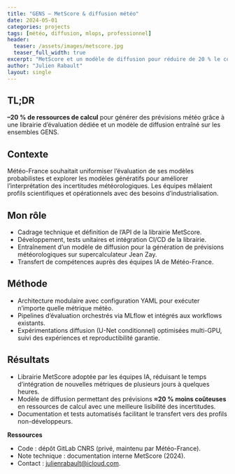 ```yaml
---
title: "GENS — MetScore & diffusion météo"
date: 2024-05-01
categories: projects
tags: [météo, diffusion, mlops, professionnel]
header:
  teaser: /assets/images/metscore.jpg
  teaser_full_width: true
excerpt: "MetScore et un modèle de diffusion pour réduire de 20 % le coût des prévisions météo."
author: "Julien Rabault"
layout: single
---
```


## TL;DR
**–20 % de ressources de calcul** pour générer des prévisions météo grâce à une librairie d’évaluation dédiée et un modèle de diffusion entraîné sur les ensembles GENS.

## Contexte
Météo-France souhaitait uniformiser l’évaluation de ses modèles probabilistes et explorer les modèles génératifs pour améliorer l’interprétation des incertitudes météorologiques. Les équipes mêlaient profils scientifiques et opérationnels avec des besoins d’industrialisation.

## Mon rôle
- Cadrage technique et définition de l’API de la librairie MetScore.
- Développement, tests unitaires et intégration CI/CD de la librairie.
- Entraînement d’un modèle de diffusion pour la génération de prévisions météorologiques sur supercalculateur Jean Zay.
- Transfert de compétences auprès des équipes IA de Météo-France.

## Méthode
- Architecture modulaire avec configuration YAML pour exécuter n’importe quelle métrique météo.
- Pipelines d’évaluation orchestrés via MLflow et intégrés aux workflows existants.
- Expérimentations diffusion (U-Net conditionnel) optimisées multi-GPU, suivi des expériences et reproductibilité garantie.

## Résultats
- Librairie MetScore adoptée par les équipes IA, réduisant le temps d’intégration de nouvelles métriques de plusieurs jours à quelques heures.
- Modèle de diffusion permettant des prévisions **≈20 % moins coûteuses** en ressources de calcul avec une meilleure lisibilité des incertitudes.
- Documentation et tests automatisés facilitant le transfert vers des profils non-développeurs.

**Ressources**
- Code : dépôt GitLab CNRS (privé, maintenu par Météo-France).
- Note technique : documentation interne MetScore (2024).
- Contact : <a href="mailto:julienrabault@icloud.com">julienrabault@icloud.com</a>.
